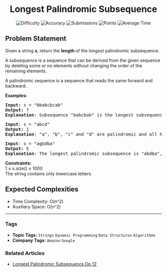 <h1 align="center">Longest Palindromic Subsequence</h1>

<p align="center">
  <img alt="Difficulty" title="Difficulty" src="https://custom-icon-badges.demolab.com/badge/Difficulty: Medium-1F222E?style=for-the-badge&logoColor=white&logo=fire"/>
  <img alt="Accuracy" title="Accuracy" src="https://custom-icon-badges.demolab.com/badge/Accuracy: 56.57%25-1F222E?style=for-the-badge&logoColor=white&logo=target"/>
  <img alt="Submissions" title="Submissions" src="https://custom-icon-badges.demolab.com/badge/Submissions: 110K+-1F222E?style=for-the-badge&logoColor=white&logo=repo"/>
  <img alt="Points" title="Points" src="https://custom-icon-badges.demolab.com/badge/Points: 4-1F222E?style=for-the-badge&logoColor=white&logo=award"/>
  <img alt="Average Time" title="Average Time" src="https://custom-icon-badges.demolab.com/badge/Average%20Time: N/A-1F222E?style=for-the-badge&logoColor=white&logo=clock"/>
</p>

## Problem Statement

Given a string <b>s</b>, return the <b>length </b>of the longest palindromic subsequence.

A subsequence is a sequence that can be derived from the given sequence by deleting some or no elements without changing the order of the remaining elements.

A palindromic sequence is a sequence that reads the same forward and backward.

<b>Examples:</b>

<pre><b>Input: </b>s = "bbabcbcab"
<b>Output:</b> 7
<b>Explanation</b>: Subsequence "babcbab" is the longest subsequence which is also a palindrome.
</pre>

<pre><b>Input</b>: s = "abcd"
<b>Output:</b> 1
<b>Explanation</b>: "a", "b", "c" and "d" are palindromic and all have a length 1.
</pre>

<pre><b>Input</b>: s = "agbdba"
<b>Output:</b> 5
<b>Explanation</b>: The longest palindromic subsequence is "abdba", which has a length of 5. The characters in this subsequence are taken from the original string "agbdba", and they maintain the order of the string while forming a palindrome.</pre>

<b>Constraints:</b><br>1 ≤ s.size() ≤ 1000<br>The string contains only lowercase letters.

## Expected Complexities
- Time Complexity: O(n^2)
- Auxiliary Space: O(n^2)

<hr>

### Tags
- **Topic Tags:** `Strings` `Dynamic Programming` `Data Structures` `Algorithms`
- **Company Tags:** `Amazon` `Google`

### Related Articles
- [Longest Palindromic Subsequence Dp 12](https://www.geeksforgeeks.org/longest-palindromic-subsequence-dp-12/)
